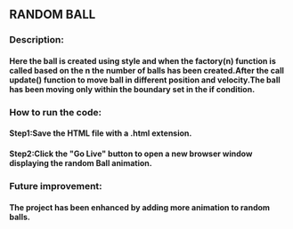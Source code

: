 ## RANDOM BALL

### Description:
#### Here the ball is created using style and when the factory(n) function is called based on the n the number of balls has been created.After the call update() function to move ball in different position and velocity.The ball has been moving only within the boundary set in the if condition.

### How to run the code:

#### Step1:Save the HTML file with a .html extension.

#### Step2:Click the "Go Live" button to open a new browser window displaying the random Ball animation.

### Future improvement:

#### The project has been enhanced by adding more animation to random balls.
